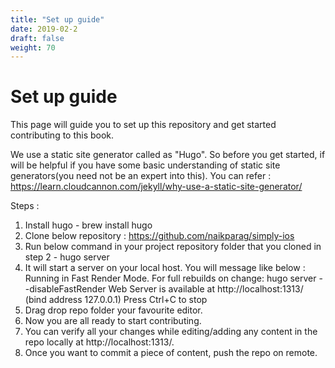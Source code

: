 ```yaml
---
title: "Set up guide"
date: 2019-02-2
draft: false
weight: 70
---
```


# Set up guide

This page will guide you to set up this repository and get started contributing to this book.

We use a static site generator called as "Hugo". So before you get started, if will be helpful if you have some basic understanding of static site generators(you need not be an expert into this). You can refer :
https://learn.cloudcannon.com/jekyll/why-use-a-static-site-generator/

Steps :
1. Install hugo - brew install hugo
2. Clone below repository : 
    https://github.com/naikparag/simply-ios
3. Run below command in your project repository folder that you cloned in step 2 - 
    hugo server
4. It will start a server on your local host. You will message like below :
   Running in Fast Render Mode. For full rebuilds on change: hugo server --disableFastRender
   Web Server is available at http://localhost:1313/ (bind address 127.0.0.1)
   Press Ctrl+C to stop    
5. Drag drop repo folder your favourite editor.
6. Now you are all ready to start contributing.
7. You can verify all your changes while editing/adding any content in the repo locally at http://localhost:1313/.
8. Once you want to commit a piece of content, push the repo on remote.